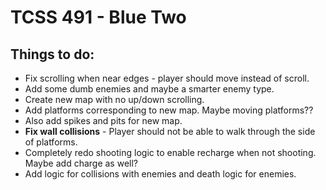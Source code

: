 TCSS 491 - Blue Two
==========================
Things to do:
-----------------------
* Fix scrolling when near edges - player should move instead of scroll.
* Add some dumb enemies and maybe a smarter enemy type. 
* Create new map with no up/down scrolling.
* Add platforms corresponding to new map. Maybe moving platforms??
* Also add spikes and pits for new map. 
* **Fix wall collisions** - Player should not be able to walk through the side of platforms.
* Completely redo shooting logic to enable recharge when not shooting. Maybe add charge as well?
* Add logic for collisions with enemies and death logic for enemies. 
